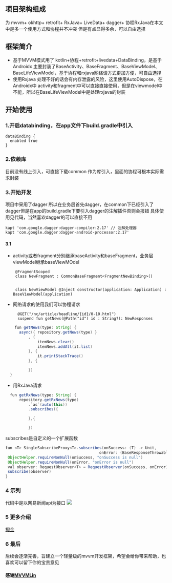## 项目架构组成
  为 mvvm+ okhttp+ retrofit+ RxJava+ LiveData+ dagger+ 协程RxJava在本文中是多一个使用方式和协程并不冲突 但是有点显得多余，可以自由选择
## 框架简介
-  基于MVVM模式用了 kotlin+协程+retrofit+livedata+DataBinding，是基于Androidx
  主要封装了BaseActivity、BaseFragment、BaseViewModel、BaseLifeViewModel，基于协程和rxjava网络请方式更加方便，可自由选择
-  使用Rxjava 处理不好的话会有内存泄露的风险，这里使用AutoDispose，在Androidx中 activity和fragment中可以直接直接使用，但是在viewmodel中不能，所以在BaseLifeViewModel中是处理rxjava的封装
## 开始使用
### 1.开启databinding，在app文件下build.gradle中引入
    dataBinding {
      enabled true
    }
### 2.依赖库
   目前没有线上引入，可直接下载common 作为库引入，里面的协程可根本实际需求封装
   
### 3.开始开发
   项目中采用了dagger 所以在业务层首先dagger，在common下已经引入了dagger但是在app的build.gradle下要引入dagger的注解插件否则会报错
   具体使用见代码，当然喜欢dagger的可以直接不用
     
    kapt 'com.google.dagger:dagger-compiler:2.17' // 注解处理器
    kapt 'com.google.dagger:dagger-android-processor:2.17'
#### 3.1 
   - activity或者fragment分别继承baseActivity和baseFragment，业务层viewModel继承baseViewMOdel
   
          @FragmentScoped
          class NewFragment : CommonBaseFragment<FragmentNewBinding>() 
          
          
          class NewViewModel @Inject constructor(application: Application) : BaseViewModel(application) 
   - 网络请求的使用我们可以协程请求
   
           @GET("/nc/article/headline/{id}/0-10.html")
           suspend fun getNews(@Path("id") id : String?): NewResponses
           
         
  ```Java
      fun getNews(type: String) {
        async({ repository.getNews(type) }
            , {
                itemNews.clear()
                itemNews.addAll(it.list)
            }, {
                it.printStackTrace()
            }, {

            })
    }
 
  ```
  - 用RxJava请求
  ```Java
    fun getRxNews(type: String) {
        repository.getRxNews(type)
            .`as`(auto(this))
            .subscribes({

            },{

            })
   ```
   subscribes是自定义的一个扩展函数
   ```Java
   fun <T> SingleSubscribeProxy<T>.subscribes(onSuccess: (T) -> Unit,
                                            onError: (BaseResponseThrowable)->Unit) {
    ObjectHelper.requireNonNull(onSuccess, "onSuccess is null")
    ObjectHelper.requireNonNull(onError, "onError is null")
    val observer: RequestObserver<T> = RequestObserver(onSuccess, onError)
    subscribe(observer)
}
```
### 4 示列
   代码中是以网易新闻api为接口
   ![](https://p3-juejin.byteimg.com/tos-cn-i-k3u1fbpfcp/8f7c77be61cb43e18a2c5b232e6dc5f8~tplv-k3u1fbpfcp-zoom-1.image)
### 5 更多介绍
   [掘金](https://juejin.im/post/6873292627446349832/)
### 6 最后
   后续会逐渐完善，旨建立一个轻量级的mvvm开发框架，希望会给你带来帮助，也喜欢可以留下你的宝贵意见
   #### 感谢[MVVMLin](https://github.com/AleynP/MVVMLin)
   
   
